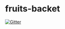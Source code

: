 # fruits-backet

[![Gitter](https://badges.gitter.im/Eguinane/fruits-backet.svg)](https://gitter.im/Eguinane/fruits-backet?utm_source=badge&utm_medium=badge&utm_campaign=pr-badge&utm_content=badge)